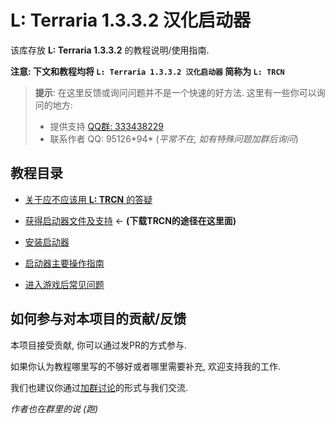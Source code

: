 # L: Terraria 1.3.3.2 汉化启动器

该库存放 **L: Terraria 1.3.3.2** 的教程说明/使用指南.

**注意: 下文和教程均将 `L: Terraria 1.3.3.2 汉化启动器` 简称为 `L: TRCN`**

> **提示**: 在这里反馈或询问问题并不是一个快速的好方法.
> 这里有一些你可以询问的地方:
> * 提供支持 [QQ群: 333438229](http://jq.qq.com/?_wv=1027&k=2KeEddg)
> * 联系作者 QQ: 95126\*94* (*平常不在, 如有特殊问题加群后询问*)

## 教程目录

* [关于应不应该用 **L: TRCN** 的答疑](WhyL.md)

* [获得启动器文件及支持](HowToDownload.md) ← **(下载TRCN的途径在这里面)**

* [安装启动器](HowToInstall.md)

* [启动器主要操作指南](HowToUse.md)

* [进入游戏后常见问题](FAQaboutL.md)

## 如何参与对本项目的贡献/反馈

本项目接受贡献, 你可以通过发PR的方式参与.

如果你认为教程哪里写的不够好或者哪里需要补充, 欢迎支持我的工作.

我们也建议你通过[加群讨论](http://jq.qq.com/?_wv=1027&k=2KeEddg)的形式与我们交流.

*作者也在群里的说 (跑)*